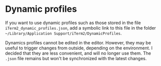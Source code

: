 # Dynamic profiles

If you want to use dynamic profiles such as those stored in the file `iTerm2_dynamic_profiles.json`, add a symbolic link to this file in the folder	`~/Library/Application Support/iTerm2/DynamicProfiles`.

Dynamics profiles cannot be edited in the editor. However, they may be useful to trigger changes from outside, depending on the environment. I decided that they are less convenient, and will no longer use them. The `.json` file remains but won't be synchronized with the latest changes.

